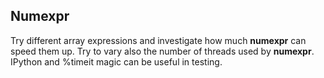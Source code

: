## Numexpr

Try different array expressions and investigate how much **numexpr** can speed
them up. Try to vary also the number of threads used by **numexpr**. IPython
and %timeit magic can be useful in testing.


